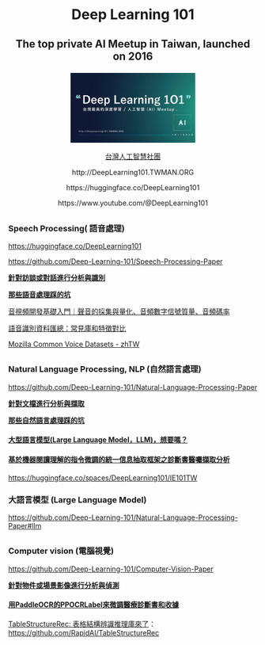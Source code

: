 # <p align="center">Deep Learning 101</a></p>

## <p align="center">The top private AI Meetup in Taiwan, launched on 2016</a></p>

<p align="center">
<img src="./images/DeepLearning101.JPG" width="50%" />

<p align="center">
<a href="https://www.facebook.com/groups/525579498272187/">台灣人工智慧社團</a>
</p>

<p align="center">
http://DeepLearning101.TWMAN.ORG
<p align="center">
https://huggingface.co/DeepLearning101  
<p align="center">
https://www.youtube.com/@DeepLearning101

##

### Speech Processing( 語音處理)

https://huggingface.co/DeepLearning101

https://github.com/Deep-Learning-101/Speech-Processing-Paper

**[針對訪談或對話進行分析與識別](https://www.twman.org/AI/ASR)**

**[那些語音處理踩的坑](https://blog.twman.org/2021/04/ASR.html)**

[音視頻開發基礎入門｜聲音的採集與量化、音頻數字信號質量、音頻碼率](https://zhuanlan.zhihu.com/p/577850804)

[語音識別資料匯總：常見庫和特徵對比](https://zhuanlan.zhihu.com/p/616020595)

[Mozilla Common Voice Datasets - zhTW](https://huggingface.co/datasets/mozilla-foundation/common_voice_11_0/viewer/zh-TW)

##

### Natural Language Processing, NLP (自然語言處理)

https://github.com/Deep-Learning-101/Natural-Language-Processing-Paper

**[針對文檔進行分析與擷取](https://www.twman.org/AI/NLP)**

**[那些自然語言處理踩的坑](https://blog.twman.org/2021/04/NLP.html)**

#### [大型語言模型(Large Language Model，LLM)，想要嗎？](https://blog.twman.org/2023/04/GPT.html)

#### [基於機器閱讀理解的指令微調的統一信息抽取框架之診斷書醫囑擷取分析](https://blog.twman.org/2023/07/HugIE.html)

https://huggingface.co/spaces/DeepLearning101/IE101TW

### 大語言模型 (Large Language Model)
https://github.com/Deep-Learning-101/Natural-Language-Processing-Paper#llm

##

### Computer vision (電腦視覺)

https://github.com/Deep-Learning-101/Computer-Vision-Paper

**[針對物件或場景影像進行分析與偵測](https://www.twman.org/AI/CV)**

#### [用PaddleOCR的PPOCRLabel來微調醫療診斷書和收據](https://blog.twman.org/2023/07/wsl.html)

[TableStructureRec: 表格結構辨識推理庫來了](https://zhuanlan.zhihu.com/p/668484933)：https://github.com/RapidAI/TableStructureRec
